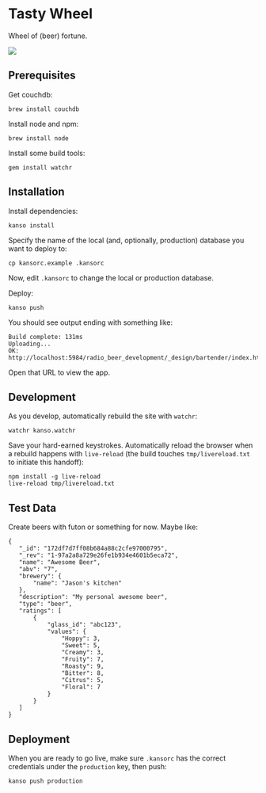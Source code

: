 Tasty Wheel
========================

Wheel of (beer) fortune.

![](http://farm3.staticflickr.com/2151/4515299383_52887a79a6_z.jpg)


Prerequisites
-------------

Get couchdb:

```
brew install couchdb
```

Install node and npm:

```
brew install node
```

Install some build tools:

```
gem install watchr
```

Installation
------------

Install dependencies:

```
kanso install
```

Specify the name of the local (and, optionally, production) database you want
to deploy to:

```
cp kansorc.example .kansorc
```

Now, edit `.kansorc` to change the local or production database.

Deploy:

```
kanso push
```

You should see output ending with something like:

```
Build complete: 131ms
Uploading...
OK: http://localhost:5984/radio_beer_development/_design/bartender/index.html
```

Open that URL to view the app.


Development
-------------

As you develop, automatically rebuild the site with `watchr`:

```
watchr kanso.watchr
```

Save your hard-earned keystrokes.  Automatically reload the browser when
a rebuild happens with `live-reload` (the build touches `tmp/livereload.txt`
to initiate this handoff):

```
npm install -g live-reload
live-reload tmp/livereload.txt
```

Test Data
-----------------

Create beers with futon or something for now.  Maybe like:

    {
       "_id": "172df7d7ff08b684a88c2cfe97000795",
       "_rev": "1-97a2a8a729e26fe1b934e4601b5eca72",
       "name": "Awesome Beer",
       "abv": "7",
       "brewery": {
           "name": "Jason's kitchen"
       },
       "description": "My personal awesome beer",
       "type": "beer",
       "ratings": [
           {
               "glass_id": "abc123",
               "values": {
                   "Hoppy": 3,
                   "Sweet": 5,
                   "Creamy": 3,
                   "Fruity": 7,
                   "Roasty": 9,
                   "Bitter": 8,
                   "Citrus": 5,
                   "Floral": 7
               }
           }
       ]
    }

Deployment
-----------------

When you are ready to go live, make sure `.kansorc` has the correct credentials
under the `production` key, then push:

```
kanso push production
```
